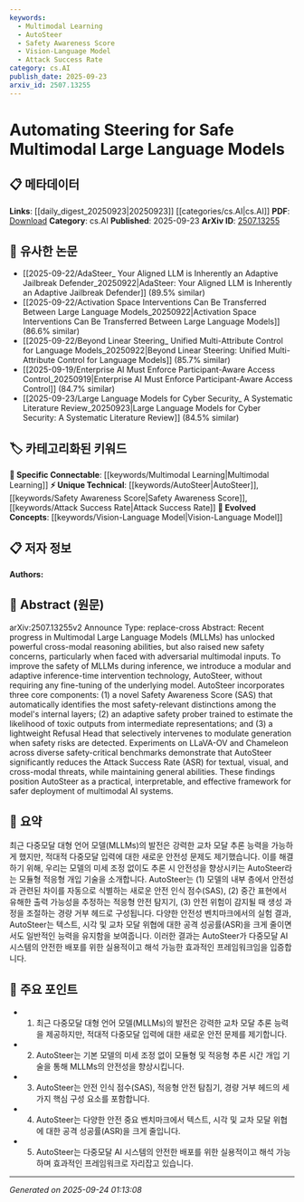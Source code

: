 ```yaml
---
keywords:
  - Multimodal Learning
  - AutoSteer
  - Safety Awareness Score
  - Vision-Language Model
  - Attack Success Rate
category: cs.AI
publish_date: 2025-09-23
arxiv_id: 2507.13255
---
```


<!-- KEYWORD_LINKING_METADATA:
{
  "processed_timestamp": "2025-09-24T01:13:08.557857",
  "vocabulary_version": "1.0",
  "selected_keywords": [
    "Multimodal Learning",
    "AutoSteer",
    "Safety Awareness Score",
    "Vision-Language Model",
    "Attack Success Rate"
  ],
  "rejected_keywords": [],
  "similarity_scores": {
    "Multimodal Learning": 0.79,
    "AutoSteer": 0.78,
    "Safety Awareness Score": 0.77,
    "Vision-Language Model": 0.75,
    "Attack Success Rate": 0.72
  },
  "extraction_method": "AI_prompt_based",
  "budget_applied": true,
  "candidates_json": {
    "candidates": [
      {
        "surface": "Multimodal Large Language Models",
        "canonical": "Multimodal Learning",
        "aliases": [
          "MLLMs"
        ],
        "category": "specific_connectable",
        "rationale": "Connects to the trending concept of integrating multiple modalities in AI models.",
        "novelty_score": 0.55,
        "connectivity_score": 0.88,
        "specificity_score": 0.82,
        "link_intent_score": 0.79
      },
      {
        "surface": "AutoSteer",
        "canonical": "AutoSteer",
        "aliases": [],
        "category": "unique_technical",
        "rationale": "Represents a novel framework specifically designed for enhancing safety in MLLMs.",
        "novelty_score": 0.92,
        "connectivity_score": 0.65,
        "specificity_score": 0.9,
        "link_intent_score": 0.78
      },
      {
        "surface": "Safety Awareness Score",
        "canonical": "Safety Awareness Score",
        "aliases": [
          "SAS"
        ],
        "category": "unique_technical",
        "rationale": "Introduces a new metric for evaluating safety in AI models, crucial for linking safety research.",
        "novelty_score": 0.87,
        "connectivity_score": 0.6,
        "specificity_score": 0.85,
        "link_intent_score": 0.77
      },
      {
        "surface": "Vision-Language Model",
        "canonical": "Vision-Language Model",
        "aliases": [
          "Vision-Language"
        ],
        "category": "evolved_concepts",
        "rationale": "Highlights the integration of visual and textual data, a growing area in AI research.",
        "novelty_score": 0.6,
        "connectivity_score": 0.85,
        "specificity_score": 0.8,
        "link_intent_score": 0.75
      },
      {
        "surface": "Attack Success Rate",
        "canonical": "Attack Success Rate",
        "aliases": [
          "ASR"
        ],
        "category": "unique_technical",
        "rationale": "Measures the effectiveness of adversarial attacks, relevant for security-focused AI research.",
        "novelty_score": 0.7,
        "connectivity_score": 0.68,
        "specificity_score": 0.78,
        "link_intent_score": 0.72
      }
    ],
    "ban_list_suggestions": [
      "inference",
      "model",
      "safety"
    ]
  },
  "decisions": [
    {
      "candidate_surface": "Multimodal Large Language Models",
      "resolved_canonical": "Multimodal Learning",
      "decision": "linked",
      "scores": {
        "novelty": 0.55,
        "connectivity": 0.88,
        "specificity": 0.82,
        "link_intent": 0.79
      }
    },
    {
      "candidate_surface": "AutoSteer",
      "resolved_canonical": "AutoSteer",
      "decision": "linked",
      "scores": {
        "novelty": 0.92,
        "connectivity": 0.65,
        "specificity": 0.9,
        "link_intent": 0.78
      }
    },
    {
      "candidate_surface": "Safety Awareness Score",
      "resolved_canonical": "Safety Awareness Score",
      "decision": "linked",
      "scores": {
        "novelty": 0.87,
        "connectivity": 0.6,
        "specificity": 0.85,
        "link_intent": 0.77
      }
    },
    {
      "candidate_surface": "Vision-Language Model",
      "resolved_canonical": "Vision-Language Model",
      "decision": "linked",
      "scores": {
        "novelty": 0.6,
        "connectivity": 0.85,
        "specificity": 0.8,
        "link_intent": 0.75
      }
    },
    {
      "candidate_surface": "Attack Success Rate",
      "resolved_canonical": "Attack Success Rate",
      "decision": "linked",
      "scores": {
        "novelty": 0.7,
        "connectivity": 0.68,
        "specificity": 0.78,
        "link_intent": 0.72
      }
    }
  ]
}
-->

# Automating Steering for Safe Multimodal Large Language Models

## 📋 메타데이터

**Links**: [[daily_digest_20250923|20250923]] [[categories/cs.AI|cs.AI]]
**PDF**: [Download](https://arxiv.org/pdf/2507.13255.pdf)
**Category**: cs.AI
**Published**: 2025-09-23
**ArXiv ID**: [2507.13255](https://arxiv.org/abs/2507.13255)

## 🔗 유사한 논문
- [[2025-09-22/AdaSteer_ Your Aligned LLM is Inherently an Adaptive Jailbreak Defender_20250922|AdaSteer: Your Aligned LLM is Inherently an Adaptive Jailbreak Defender]] (89.5% similar)
- [[2025-09-22/Activation Space Interventions Can Be Transferred Between Large Language Models_20250922|Activation Space Interventions Can Be Transferred Between Large Language Models]] (86.6% similar)
- [[2025-09-22/Beyond Linear Steering_ Unified Multi-Attribute Control for Language Models_20250922|Beyond Linear Steering: Unified Multi-Attribute Control for Language Models]] (85.7% similar)
- [[2025-09-19/Enterprise AI Must Enforce Participant-Aware Access Control_20250919|Enterprise AI Must Enforce Participant-Aware Access Control]] (84.7% similar)
- [[2025-09-23/Large Language Models for Cyber Security_ A Systematic Literature Review_20250923|Large Language Models for Cyber Security: A Systematic Literature Review]] (84.5% similar)

## 🏷️ 카테고리화된 키워드
**🔗 Specific Connectable**: [[keywords/Multimodal Learning|Multimodal Learning]]
**⚡ Unique Technical**: [[keywords/AutoSteer|AutoSteer]], [[keywords/Safety Awareness Score|Safety Awareness Score]], [[keywords/Attack Success Rate|Attack Success Rate]]
**🚀 Evolved Concepts**: [[keywords/Vision-Language Model|Vision-Language Model]]

## 📋 저자 정보

**Authors:** 

## 📄 Abstract (원문)

arXiv:2507.13255v2 Announce Type: replace-cross 
Abstract: Recent progress in Multimodal Large Language Models (MLLMs) has unlocked powerful cross-modal reasoning abilities, but also raised new safety concerns, particularly when faced with adversarial multimodal inputs. To improve the safety of MLLMs during inference, we introduce a modular and adaptive inference-time intervention technology, AutoSteer, without requiring any fine-tuning of the underlying model. AutoSteer incorporates three core components: (1) a novel Safety Awareness Score (SAS) that automatically identifies the most safety-relevant distinctions among the model's internal layers; (2) an adaptive safety prober trained to estimate the likelihood of toxic outputs from intermediate representations; and (3) a lightweight Refusal Head that selectively intervenes to modulate generation when safety risks are detected. Experiments on LLaVA-OV and Chameleon across diverse safety-critical benchmarks demonstrate that AutoSteer significantly reduces the Attack Success Rate (ASR) for textual, visual, and cross-modal threats, while maintaining general abilities. These findings position AutoSteer as a practical, interpretable, and effective framework for safer deployment of multimodal AI systems.

## 📝 요약

최근 다중모달 대형 언어 모델(MLLMs)의 발전은 강력한 교차 모달 추론 능력을 가능하게 했지만, 적대적 다중모달 입력에 대한 새로운 안전성 문제도 제기했습니다. 이를 해결하기 위해, 우리는 모델의 미세 조정 없이도 추론 시 안전성을 향상시키는 AutoSteer라는 모듈형 적응형 개입 기술을 소개합니다. AutoSteer는 (1) 모델의 내부 층에서 안전성과 관련된 차이를 자동으로 식별하는 새로운 안전 인식 점수(SAS), (2) 중간 표현에서 유해한 출력 가능성을 추정하는 적응형 안전 탐지기, (3) 안전 위험이 감지될 때 생성 과정을 조절하는 경량 거부 헤드로 구성됩니다. 다양한 안전성 벤치마크에서의 실험 결과, AutoSteer는 텍스트, 시각 및 교차 모달 위협에 대한 공격 성공률(ASR)을 크게 줄이면서도 일반적인 능력을 유지함을 보여줍니다. 이러한 결과는 AutoSteer가 다중모달 AI 시스템의 안전한 배포를 위한 실용적이고 해석 가능한 효과적인 프레임워크임을 입증합니다.

## 🎯 주요 포인트

- 1. 최근 다중모달 대형 언어 모델(MLLMs)의 발전은 강력한 교차 모달 추론 능력을 제공하지만, 적대적 다중모달 입력에 대한 새로운 안전 문제를 제기합니다.
- 2. AutoSteer는 기본 모델의 미세 조정 없이 모듈형 및 적응형 추론 시간 개입 기술을 통해 MLLMs의 안전성을 향상시킵니다.
- 3. AutoSteer는 안전 인식 점수(SAS), 적응형 안전 탐침기, 경량 거부 헤드의 세 가지 핵심 구성 요소를 포함합니다.
- 4. AutoSteer는 다양한 안전 중요 벤치마크에서 텍스트, 시각 및 교차 모달 위협에 대한 공격 성공률(ASR)을 크게 줄입니다.
- 5. AutoSteer는 다중모달 AI 시스템의 안전한 배포를 위한 실용적이고 해석 가능하며 효과적인 프레임워크로 자리잡고 있습니다.


---

*Generated on 2025-09-24 01:13:08*